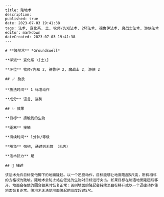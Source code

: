 
    ---
    title: 隆地术
    description: 
    published: true
    date: 2023-07-03 19:41:38
    tags: 法术, 变化系, 土, 牧师/先知法术, 2环法术, 德鲁伊法术, 魔战士法术, 游侠法术
    editor: markdown
    dateCreated: 2023-07-03 19:41:38
    ---

    # **隆地术** *Groundswell*

    **学派** 变化系 \[土\] 

    **环位** 牧师/先知 2, 德鲁伊 2, 魔战士 2, 游侠 2

    ## 🪄 施放

    **施法时间** 1 标准动作

    **成分** 语言, 姿势

    ## ✨ 效果 

    **目标** 接触到的生物 

    **距离** 接触  

    **持续时间** 1分钟/等级 

    **豁免** 强韧, 通过则无效 （无害）

    **法术抗力** 是

    ## 📖 描述

    该法术允许目标使他脚下的地面隆起。以一个迅捷动作，目标能够让地面隆起5尺高，所有相邻的方格视为陡坡。隆地术会防止站在低处的生物对目标进行夹击。如果目标在制造地面隆起后移开，地面会在他的回合结束时恢复正常；否则地面的隆起会持续至目标移开或以一个迅捷动作使地面恢复正常。隆地术无法使地面隆起的高度超过5尺。
    